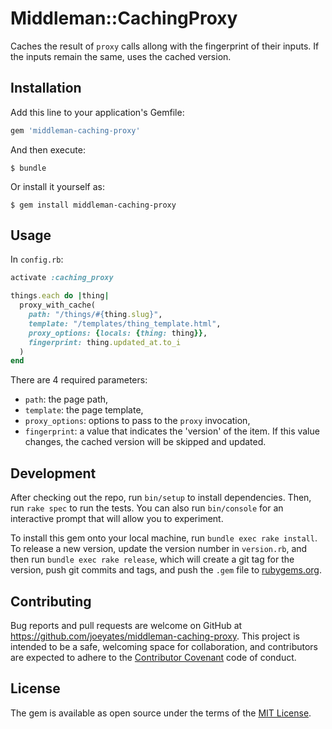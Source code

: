 # Middleman::CachingProxy

Caches the result of `proxy` calls allong with the fingerprint of their inputs.
If the inputs remain the same, uses the cached version.

## Installation

Add this line to your application's Gemfile:

```ruby
gem 'middleman-caching-proxy'
```

And then execute:

    $ bundle

Or install it yourself as:

    $ gem install middleman-caching-proxy

## Usage

In `config.rb`:

```ruby
activate :caching_proxy

things.each do |thing|
  proxy_with_cache(
    path: "/things/#{thing.slug}",
    template: "/templates/thing_template.html",
    proxy_options: {locals: {thing: thing}},
    fingerprint: thing.updated_at.to_i
  )
end
```

There are 4 required parameters:

* `path`: the page path,
* `template`: the page template,
* `proxy_options`: options to pass to the `proxy` invocation,
* `fingerprint`: a value that indicates the 'version' of the item. If this
  value changes, the cached version will be skipped and updated.

## Development

After checking out the repo, run `bin/setup` to install dependencies.
Then, run `rake spec` to run the tests.
You can also run `bin/console` for an interactive prompt that will allow you
to experiment.

To install this gem onto your local machine, run `bundle exec rake install`.
To release a new version, update the version number in `version.rb`, and then
run `bundle exec rake release`, which will create a git tag for the version,
push git commits and tags, and push the `.gem` file to
[rubygems.org](https://rubygems.org).

## Contributing

Bug reports and pull requests are welcome on GitHub at
https://github.com/joeyates/middleman-caching-proxy. This project is intended
to be a safe, welcoming space for collaboration, and contributors are expected
to adhere to the [Contributor Covenant](http://contributor-covenant.org) code
of conduct.

## License

The gem is available as open source under the terms of the
[MIT License](http://opensource.org/licenses/MIT).
